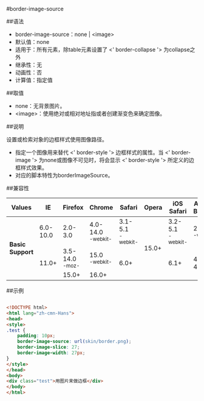 #border-image-source

##语法

- border-image-source：none | &lt;image&gt;
- 默认值：none
- 适用于：所有元素，除table元素设置了 &lt;' border-collapse '&gt; 为collapse之外
- 继承性：无
- 动画性：否
- 计算值：指定值


##取值

- none：无背景图片。
- &lt;image&gt;：使用绝对或相对地址指或者创建渐变色来确定图像。


##说明

设置或检索对象的边框样式使用图像路径。

- 指定一个图像用来替代 &lt;' border-style '&gt; 边框样式的属性。当 &lt;' border-image '&gt; 为none或图像不可见时，将会显示 &lt;' border-style '&gt; 所定义的边框样式效果。
- 对应的脚本特性为borderImageSource。


##兼容性


<table class="compatible">
<thead>
	<tr>
		<th>Values</th>
		<th>IE</th>
		<th>Firefox</th>
		<th>Chrome</th>
		<th>Safari</th>
		<th>Opera</th>
		<th>iOS Safari</th>
		<th>Android Browser</th>
		<th>Android Chrome</th>
	</tr>
</thead>
<tbody>
	<tr>
		<td rowspan="3"><strong>Basic Support</strong></td>
		<td class="unsupport">6.0-10.0</td>
		<td class="unsupport">2.0-3.0</td>
		<td class="partsupport">4.0-14.0<br><sup class="fix">-webkit-</sup></td>
		<td class="partsupport">3.1-5.1<br><sup class="fix">-webkit-</sup></td>
		<td class="support" rowspan="3">15.0+</td>
		<td class="partsupport">3.2-5.1<br><sup class="fix">-webkit-</sup></td>
		<td class="partsupport">2.1-4.3<br><sup class="fix">-webkit-</sup></td>
		<td class="support" rowspan="3">18.0+</td>
	</tr>
	<tr>
		<td class="support" rowspan="2">11.0+</td>
		<td class="partsupport">3.5-14.0<br><sup class="fix">-moz-</sup></td>
		<td class="support">15.0<br><sup class="fix">-webkit-</sup></td>
		<td class="support" rowspan="2">6.0+</td>
		<td class="support" rowspan="2">6.1+</td>
		<td class="support" rowspan="2">4.4-4.4.4</td>
	</tr>
	<tr>
		<td class="support">15.0+</td>
		<td class="support">16.0+</td>
	</tr>
</tbody>
</table>




##示例

```html

<!DOCTYPE html>
<html lang="zh-cmn-Hans">
<head>
<style>
.test {
	padding: 10px;
	border-image-source: url(skin/border.png);
	border-image-slice: 27;
	border-image-width: 27px;
}
</style>
</head>
<body>
<div class="test">用图片来做边框</div>
</body>
</html>

```
